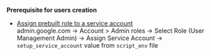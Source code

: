 __Prerequisite for users creation__
- [Assign prebuilt role to a service account](https://support.google.com/a/answer/9807615?hl=en#zippy=%2Cassign-a-role-to-a-service-account)  \
  admin.google.com -> Account > Admin roles -> Select Role (User Management Admin) -> Assign Service Account ->  `setup_service_account` value from `script_env` file